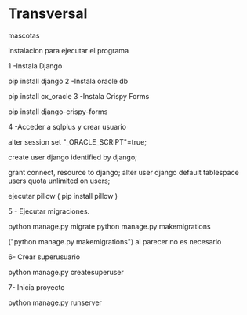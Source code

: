 # Transversal
mascotas

instalacion para ejecutar el programa

1 -Instala Django

pip install django
2 -Instala oracle db

pip install cx_oracle
3 -Instala Crispy Forms

pip install django-crispy-forms

4 -Acceder a sqlplus y crear usuario

alter session set "_ORACLE_SCRIPT"=true; 

create user django identified by django;

grant connect, resource to django;
alter user django default tablespace users quota unlimited on users;

ejecutar pillow ( pip install pillow )

5 - Ejecutar migraciones.

python manage.py migrate
python manage.py makemigrations

("python manage.py makemigrations") al parecer no es necesario

6- Crear superusuario

python manage.py createsuperuser

7- Inicia proyecto

python manage.py runserver

